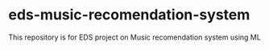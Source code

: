# eds-music-recomendation-system
This repository is for EDS project on Music recomendation system using ML
